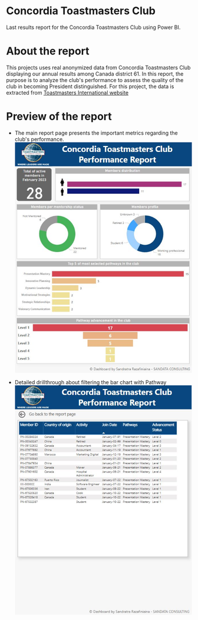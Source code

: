 # Concordia Toastmasters Club
Last results report for the Concordia Toastmasters Club using Power BI. 

# About the report

This projects uses real anonymized data from Concordia Toastmasters Club displaying our annual results among Canada district 61. In this report, the purpose is to analyze the club's performance to assess the quality of the club in becoming President distinguished. 
For this project, the data is extracted from [Toastmasters International website](https://www.toastmasters.org/)     
  
# Preview of the report

- The main report page presents the important metrics regarding the club's performance. 
![report preview](https://github.com/SandataRa/Data-Visualization-Projects/blob/main/Concordia%20Toastmasters%20Club/preview_report.JPG)

- Detailed drillthrough about filtering the bar chart with Pathway
![drillthrough preview](https://github.com/SandataRa/Data-Visualization-Projects/blob/main/Concordia%20Toastmasters%20Club/preview_drillthrough.JPG)
